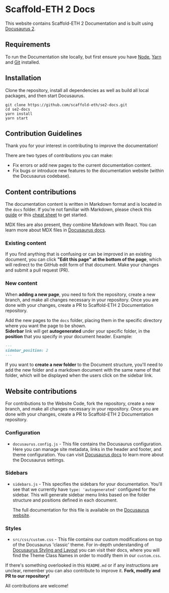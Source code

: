 # Scaffold-ETH 2 Docs

This website contains Scaffold-ETH 2 Documentation and is built using [Docusaurus 2](https://docusaurus.io/).

## Requirements

To run the Documentation site locally, but first ensure you have [Node](https://nodejs.org/en/download/), [Yarn](https://yarnpkg.com/) and [Git](https://git-scm.com/downloads) installed.

## Installation

Clone the repository, install all dependencies as well as build all local packages, and then start Docusaurus.

```
git clone https://github.com/scaffold-eth/se2-docs.git
cd se2-docs
yarn install
yarn start
```

## Contribution Guidelines

Thank you for your interest in contributing to improve the documentation!

There are two types of contributions you can make:

- Fix errors or add new pages to the current documentation content.
- Fix bugs or introduce new features to the documentation website (within the Docusaurus codebase).

## Content contributions

The documentation content is written in Markdown format and is located in the `docs` folder. If you’re not familiar with Markdown, please check this [guide](https://guides.github.com/features/mastering-markdown/) or this [cheat sheet](https://www.markdownguide.org/cheat-sheet/) to get started.

MDX files are also present, they combine Markdown with React. You can learn more about MDX files in [Docusaurus docs](https://docusaurus.io/docs/markdown-features/react).

### Existing content

If you find anything that is confusing or can be improved in an existing document, you can click **"Edit this page" at the bottom of the page**, which will redirect to the GitHub edit form of that document. Make your changes and submit a pull request (PR).

### New content

When **adding a new page**, you need to fork the repository, create a new branch, and make all changes necessary in your repository. Once you are done with your changes, create a PR to Scaffold-ETH 2 Documentation repository.

Add the new pages to the `docs` folder, placing them in the specific directory where you want the page to be shown.  
**Siderbar** link will get **autogenerated** under your specific folder, in the **position** that you specify in your document header. Example:

```markdown
---
sidebar_position: 2
---
```

If you want to **create a new folder** to the Document structure, you'll need to add the new folder and a markdown document with the same name of that folder, which will be displayed when the users click on the sidebar link.

<!---
TODO: Explain how to upload/link images to the docs. Currently there are none.
-->

<!---
TODO: Explain _category_.json
-->

## Website contributions

For contributions to the Website Code, fork the repository, create a new branch, and make all changes necessary in your repository. Once you are done with your changes, create a PR to Scaffold-ETH 2 Documentation repository.

### Configuration

- `docusaurus.config.js` - This file contains the Docusaurus configuration. Here you can manage site metadata, links in the header and footer, and theme configuration. You can visit [Docusaurus docs](https://docusaurus.io/docs/configuration) to learn more about the Docusaurus settings.

### Sidebars

- `sidebars.js` - This specifies the sidebars for your documentation. You'll see that we currently have `type: 'autogenerated'` configured for the sidebar. This will generate sidebar menu links based on the folder structure and positions defined in each document.

  The full documentation for this file is available on the [Docusaurus website](https://docusaurus.io/docs/sidebar).

### Styles

- `src/css/custom.css` - This file contains our custom modifications on top of the Docusaurus 'classic' theme. For in-depth understanding of [Docusaurus Styling and Layout](https://docusaurus.io/docs/styling-layout) you can visit their docs, where you will find the Theme Class Names in order to modify them in our `custom.css`.

If there's something overlooked in this `README.md` or if any instructions are unclear, remember you can also contribute to improve it. **Fork, modify and PR to our repository!**

All contributions are welcome!
